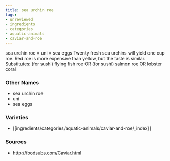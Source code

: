 ```yaml
---
title: sea urchin roe
tags:
- unreviewed
- ingredients
- categories
- aquatic-animals
- caviar-and-roe
---
```

sea urchin roe = uni = sea eggs Twenty fresh sea urchins will yield one cup roe. Red roe is more expensive than yellow, but the taste is similar. Substitutes: (for sushi) flying fish roe OR (for sushi) salmon roe OR lobster coral

### Other Names

* sea urchin roe
* uni
* sea eggs

### Varieties

* [[ingredients/categories/aquatic-animals/caviar-and-roe/_index]]

### Sources
* http://foodsubs.com/Caviar.html
